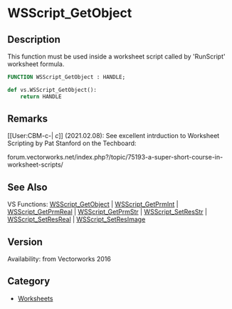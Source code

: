 # WSScript_GetObject

## Description
This function must be used inside a worksheet script called by 'RunScript' worksheet formula.

```pascal
FUNCTION WSScript_GetObject : HANDLE;
```

```python
def vs.WSScript_GetObject():
    return HANDLE
```

## Remarks
[[User:CBM-c-| _c_]] (2021.02.08):
See excellent intrduction to Worksheet Scripting by Pat Stanford on the Techboard:

forum.vectorworks.net/index.php?/topic/75193-a-super-short-course-in-worksheet-scripts/

## See Also
VS Functions:
[WSScript_GetObject](WSScript_GetObject.md) 
| [WSScript_GetPrmInt](WSScript_GetPrmInt.md) 
| [WSScript_GetPrmReal](WSScript_GetPrmReal.md) 
| [WSScript_GetPrmStr](WSScript_GetPrmStr.md) 
| [WSScript_SetResStr](WSScript_SetResStr.md) 
| [WSScript_SetResReal](WSScript_SetResReal.md) 
| [WSScript_SetResImage](WSScript_SetResImage.md)

## Version
Availability: from Vectorworks 2016

## Category
* [Worksheets](../Categories/Worksheets.md)
